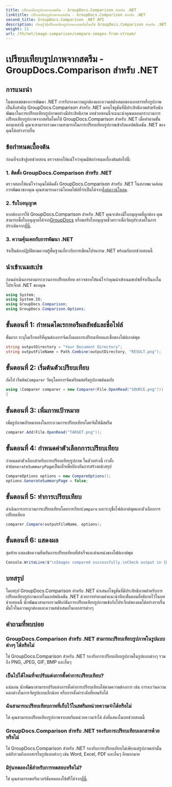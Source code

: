 ```yaml
---
title: เปรียบเทียบรูปภาพจากสตรีม - GroupDocs.Comparison สำหรับ .NET
linktitle: เปรียบเทียบรูปภาพจากสตรีม - GroupDocs.Comparison สำหรับ .NET
second_title: GroupDocs.Comparison .NET API
description: เรียนรู้วิธีเปรียบเทียบรูปภาพจากสตรีมโดยใช้ GroupDocs.Comparison สำหรับ .NET คำแนะนำทีละขั้นตอนสำหรับการผสานรวมเข้ากับแอปพลิเคชัน .NET ได้อย่างราบรื่น
weight: 11
url: /th/net/image-comparison/compare-images-from-stream/
---
```


# เปรียบเทียบรูปภาพจากสตรีม - GroupDocs.Comparison สำหรับ .NET

## การแนะนำ
ในขอบเขตของการพัฒนา .NET การรับรองความถูกต้องและความสม่ำเสมอของเอกสารหรือรูปภาพเป็นสิ่งสำคัญ GroupDocs.Comparison สำหรับ .NET มอบโซลูชันที่มีประสิทธิภาพสำหรับนักพัฒนาในการเปรียบเทียบรูปภาพอย่างมีประสิทธิภาพ บทช่วยสอนนี้จะแนะนำคุณตลอดกระบวนการเปรียบเทียบรูปภาพจากสตรีมโดยใช้ GroupDocs.Comparison สำหรับ .NET เมื่อทำตามขั้นตอนเหล่านี้ คุณจะสามารถรวมความสามารถในการเปรียบเทียบรูปภาพเข้ากับแอปพลิเคชัน .NET ของคุณได้อย่างราบรื่น
## ข้อกำหนดเบื้องต้น
ก่อนที่จะเข้าสู่บทช่วยสอน ตรวจสอบให้แน่ใจว่าคุณมีข้อกำหนดเบื้องต้นต่อไปนี้:
### 1. ติดตั้ง GroupDocs.Comparison สำหรับ .NET
ตรวจสอบให้แน่ใจว่าคุณได้ติดตั้ง GroupDocs.Comparison สำหรับ .NET ในสภาพแวดล้อมการพัฒนาของคุณ คุณสามารถดาวน์โหลดไฟล์ที่จำเป็นได้จาก[ลิ้งค์ดาวน์โหลด](https://releases.groupdocs.com/comparison/net/).
### 2. รับใบอนุญาต
 หากต้องการใช้ GroupDocs.Comparison สำหรับ .NET คุณจะต้องมีใบอนุญาตที่ถูกต้อง คุณสามารถซื้อใบอนุญาตได้จาก[GroupDocs](https://purchase.groupdocs.com/buy) หรือขอรับใบอนุญาตชั่วคราวเพื่อวัตถุประสงค์ในการประเมินจาก[ที่นี่](https://purchase.groupdocs.com/temporary-license/).
### 3. ความคุ้นเคยกับการพัฒนา .NET
จำเป็นต้องปฏิบัติตามความรู้พื้นฐานเกี่ยวกับการเขียนโปรแกรม .NET พร้อมกับบทช่วยสอนนี้

## นำเข้าเนมสเปซ
ก่อนดำเนินการตามกระบวนการเปรียบเทียบ ตรวจสอบให้แน่ใจว่าคุณนำเข้าเนมสเปซที่จำเป็นลงในโปรเจ็กต์ .NET ของคุณ 
```csharp
using System;
using System.IO;
using GroupDocs.Comparison;
using GroupDocs.Comparison.Options;
```
## ขั้นตอนที่ 1: กำหนดไดเรกทอรีผลลัพธ์และชื่อไฟล์
ขั้นแรก ระบุไดเร็กทอรีที่คุณต้องการจัดเก็บผลการเปรียบเทียบและชื่อของไฟล์เอาต์พุต
```csharp
string outputDirectory = "Your Document Directory";
string outputFileName = Path.Combine(outputDirectory, "RESULT.png");
```
## ขั้นตอนที่ 2: เริ่มต้นตัวเปรียบเทียบ
 ถัดไป เริ่มต้น`Comparer` วัตถุโดยการจัดเตรียมสตรีมรูปภาพต้นฉบับ
```csharp
using (Comparer comparer = new Comparer(File.OpenRead("SOURCE.png")))
{
```
## ขั้นตอนที่ 3: เพิ่มภาพเป้าหมาย
เพิ่มรูปภาพเป้าหมายลงในกระบวนการเปรียบเทียบโดยจัดให้มีสตรีม
```csharp
comparer.Add(File.OpenRead("TARGET.png"));
```
## ขั้นตอนที่ 4: กำหนดค่าตัวเลือกการเปรียบเทียบ
 กำหนดค่าตัวเลือกสำหรับการเปรียบเทียบรูปภาพ ในตัวอย่างนี้ เราตั้งค่า`GenerateSummaryPage`เป็นเท็จเพื่อป้องกันการสร้างหน้าสรุป
```csharp
CompareOptions options = new CompareOptions();
options.GenerateSummaryPage = false;
```
## ขั้นตอนที่ 5: ทำการเปรียบเทียบ
 ดำเนินการกระบวนการเปรียบเทียบโดยการเรียก`Compare` และระบุชื่อไฟล์เอาต์พุตและตัวเลือกการเปรียบเทียบ
```csharp
comparer.Compare(outputFileName, options);
```
## ขั้นตอนที่ 6: แสดงผล
สุดท้าย แสดงข้อความยืนยันการเปรียบเทียบที่สำเร็จและตำแหน่งของไฟล์เอาต์พุต
```csharp
Console.WriteLine($"\nImages compared successfully.\nCheck output in {Directory.GetCurrentDirectory()}.");
```

## บทสรุป
โดยสรุป GroupDocs.Comparison สำหรับ .NET นำเสนอโซลูชันที่มีประสิทธิภาพสำหรับการเปรียบเทียบรูปภาพภายในแอปพลิเคชัน .NET ด้วยการทำตามคำแนะนำทีละขั้นตอนที่อธิบายไว้ในบทช่วยสอนนี้ นักพัฒนาสามารถรวมฟังก์ชันการเปรียบเทียบรูปภาพเข้ากับโปรเจ็กต์ของตนได้อย่างราบรื่น มั่นใจในความถูกต้องและความสม่ำเสมอในเอกสารต่างๆ
## คำถามที่พบบ่อย
### GroupDocs.Comparison สำหรับ .NET สามารถเปรียบเทียบรูปภาพในรูปแบบต่างๆ ได้หรือไม่
ใช่ GroupDocs.Comparison สำหรับ .NET รองรับการเปรียบเทียบรูปภาพในรูปแบบต่างๆ รวมถึง PNG, JPEG, GIF, BMP และอื่นๆ
### เป็นไปได้ไหมที่จะปรับแต่งการตั้งค่าการเปรียบเทียบ?
แน่นอน นักพัฒนาสามารถปรับแต่งการตั้งค่าการเปรียบเทียบได้ตามความต้องการ เช่น การละเว้นความแตกต่างในการจัดรูปแบบเล็กน้อย หรือการตั้งค่าระดับที่ยอมรับได้
### ฉันสามารถเปรียบเทียบภาพที่เก็บไว้ในสตรีมหน่วยความจำได้หรือไม่
ได้ คุณสามารถเปรียบเทียบรูปภาพจากสตรีมหน่วยความจำได้ ดังที่แสดงในบทช่วยสอนนี้
### GroupDocs.Comparison สำหรับ .NET รองรับการเปรียบเทียบเอกสารด้วยหรือไม่
ใช่ GroupDocs.Comparison สำหรับ .NET รองรับการเปรียบเทียบไม่เพียงแต่รูปภาพเท่านั้น แต่ยังรวมถึงเอกสารในรูปแบบต่างๆ เช่น Word, Excel, PDF และอื่นๆ อีกมากมาย
### มีรุ่นทดลองใช้สำหรับการทดสอบหรือไม่?
 ใช่ คุณสามารถขอรับเวอร์ชันทดลองใช้ฟรีได้จาก[ที่นี่](https://releases.groupdocs.com/).